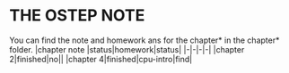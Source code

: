 # THE OSTEP NOTE 
You can find the note and homework ans for the chapter\* in the chapter\* folder. 
|chapter note |status|homework|status|
|-|-|-|-|
|chapter 2|finished|no||
|chapter 4|finished|cpu-intro|find|

